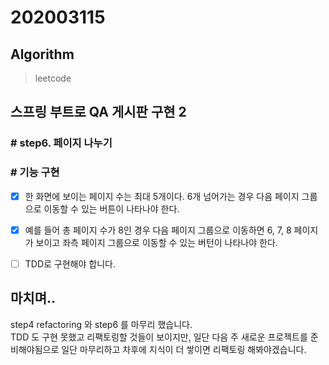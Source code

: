 # 202003115

## Algorithm
> leetcode  

## 스프링 부트로 QA 게시판 구현 2
### # step6. 페이지 나누기

### # 기능 구현

- [x] 한 화면에 보이는 페이지 수는 최대 5개이다. 6개 넘어가는 경우 다음 페이지 그룹으로 이동할 수 있는 버튼이 나타나야 한다.
- [x] 예를 들어 총 페이지 수가 8인 경우 다음 페이지 그룹으로 이동하면 6, 7, 8 페이지가 보이고 좌측 페이지 그룹으로 이동할 수 있는 버턴이 나타나야 한다.
- [ ] TDD로 구현해야 합니다.

    
## 마치며.. 
step4 refactoring 와 step6 를 마무리 했습니다.  
TDD 도 구현 못했고 리팩토링할 것들이 보이지만, 일단 다음 주 새로운 프로젝트를 준비해야됨으로 일단 마무리하고 차후에 지식이 더 쌓이면 리팩토링 해봐야겠습니다.
  
